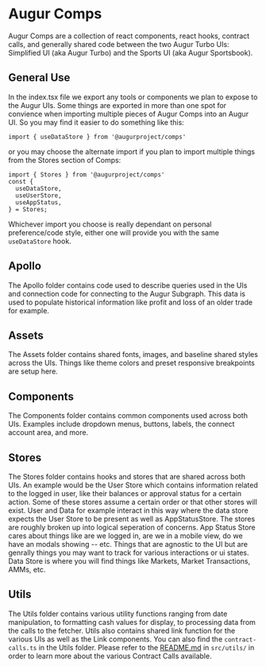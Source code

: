 # Augur Comps

Augur Comps are a collection of react components, react hooks, contract calls, and generally shared code between the two Augur Turbo UIs: Simplified UI (aka Augur Turbo) and the Sports UI (aka Augur Sportsbook).

## General Use
In the index.tsx file we export any tools or components we plan to expose to the Augur UIs. Some things are exported in more than one spot for convience when importing multiple pieces of Augur Comps into an Augur UI. So you may find it easier to do something like this:

```
import { useDataStore } from '@augurproject/comps'
```

or you may choose the alternate import if you plan to import multiple things from the Stores section of Comps:

```
import { Stores } from '@augurproject/comps'
const {
  useDataStore,
  useUserStore,
  useAppStatus,
} = Stores;
```

Whichever import you choose is really dependant on personal preference/code style, either one will provide you with the same `useDataStore` hook.

## Apollo
The Apollo folder contains code used to describe queries used in the UIs and connection code for connecting to the Augur Subgraph. This data is used to populate historical information like profit and loss of an older trade for example.

## Assets
The Assets folder contains shared fonts, images, and baseline shared styles across the UIs. Things like theme colors and preset responsive breakpoints are setup here.

## Components
The Components folder contains common components used across both UIs. Examples include dropdown menus, buttons, labels, the connect account area, and more.

## Stores
The Stores folder contains hooks and stores that are shared across both UIs. An example would be the User Store which contains information related to the logged in user, like their balances or approval status for a certain action. Some of these stores assume a certain order or that other stores will exist. User and Data for example interact in this way where the data store expects the User Store to be present as well as AppStatusStore. The stores are roughly broken up into logical seperation of concerns. App Status Store cares about things like are we logged in, are we in a mobile view, do we have an modals showing -- etc. Things that are agnostic to the UI but are genrally things you may want to track for various interactions or ui states. Data Store is where you will find things like Markets, Market Transactions, AMMs, etc.

## Utils
The Utils folder contains various utility functions ranging from date manipulation, to formatting cash values for display, to processing data from the calls to the fetcher. Utils also contains shared link function for the various UIs as well as the Link components. You can also find the `contract-calls.ts` in the Utils folder. Please refer to the [README.md](packages/comps/src/utils/README.md) in `src/utils/` in order to learn more about the various Contract Calls available.

